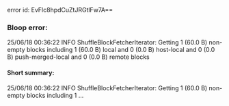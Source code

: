 error id: EvFlc8hpdCuZtJRGtlFw7A==
### Bloop error:

25/06/18 00:36:22 INFO ShuffleBlockFetcherIterator: Getting 1 (60.0 B) non-empty blocks including 1 (60.0 B) local and 0 (0.0 B) host-local and 0 (0.0 B) push-merged-local and 0 (0.0 B) remote blocks
#### Short summary: 

25/06/18 00:36:22 INFO ShuffleBlockFetcherIterator: Getting 1 (60.0 B) non-empty blocks including 1 ...